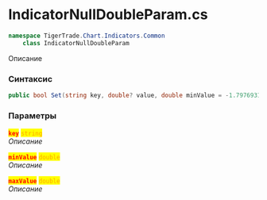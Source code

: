 
# IndicatorNullDoubleParam.cs
```csharp
namespace TigerTrade.Chart.Indicators.Common  
    class IndicatorNullDoubleParam
```

Описание

### Синтаксис
```csharp
public bool Set(string key, double? value, double minValue = -1.7976931348623157E+308, double maxValue = 1.7976931348623157E+308)
```

### Параметры  
<mark style="color:red;">**`key`**</mark> <mark style="color:orange;">`string`</mark>  
 *Описание*  
  
<mark style="color:red;">**`minValue`**</mark> <mark style="color:orange;">`double`</mark>  
 *Описание*  
  
<mark style="color:red;">**`maxValue`**</mark> <mark style="color:orange;">`double`</mark>  
 *Описание*  
  

                    
                    